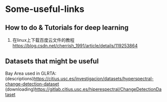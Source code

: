 # Some-useful-links

## How to do & Tutorials for deep learning
1. 在linux上下载百度云文件的教程 https://blog.csdn.net/cherrish_1991/article/details/119253864


## Datasets that might be useful
Bay Area used in GLRTA: (descriptions)https://citius.usc.es/investigacion/datasets/hyperspectral-change-detection-dataset
                       (downloading)https://gitlab.citius.usc.es/hiperespectral/ChangeDetectionDataset
